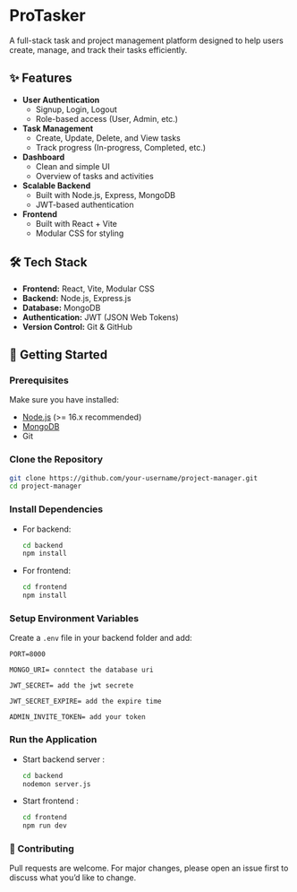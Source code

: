 # ProTasker

A full-stack task and project management platform designed to help users create, manage, and track their tasks efficiently.  

## ✨ Features

- **User Authentication**
  - Signup, Login, Logout  
  - Role-based access (User, Admin, etc.)  
- **Task Management**
  - Create, Update, Delete, and View tasks  
  - Track progress (In-progress, Completed, etc.)  
- **Dashboard**
  - Clean and simple UI  
  - Overview of tasks and activities  
- **Scalable Backend**
  - Built with Node.js, Express, MongoDB  
  - JWT-based authentication  
- **Frontend**
  - Built with React + Vite  
  - Modular CSS for styling  

## 🛠️ Tech Stack

- **Frontend:** React, Vite, Modular CSS  
- **Backend:** Node.js, Express.js  
- **Database:** MongoDB  
- **Authentication:** JWT (JSON Web Tokens)  
- **Version Control:** Git & GitHub  

## 🚀 Getting Started

### Prerequisites
Make sure you have installed:
- [Node.js](https://nodejs.org/) (>= 16.x recommended)
- [MongoDB](https://www.mongodb.com/try/download/community)
- Git

### Clone the Repository
```bash
git clone https://github.com/your-username/project-manager.git
cd project-manager
```
### Install Dependencies
- For backend:
  ```bash
  cd backend
  npm install
  ```
- For frontend:
  ```bash
  cd frontend
  npm install
  ```
### Setup Environment Variables
Create a ```.env``` file in your backend folder and add:
```
PORT=8000

MONGO_URI= conntect the database uri

JWT_SECRET= add the jwt secrete

JWT_SECRET_EXPIRE= add the expire time

ADMIN_INVITE_TOKEN= add your token
```
### Run the Application
- Start backend server :
  ```bash
  cd backend
  nodemon server.js
  ```
- Start frontend :
  ```bash
  cd frontend
  npm run dev
  ```
### 🤝 Contributing
Pull requests are welcome. For major changes, please open an issue first to discuss what you’d like to change.
